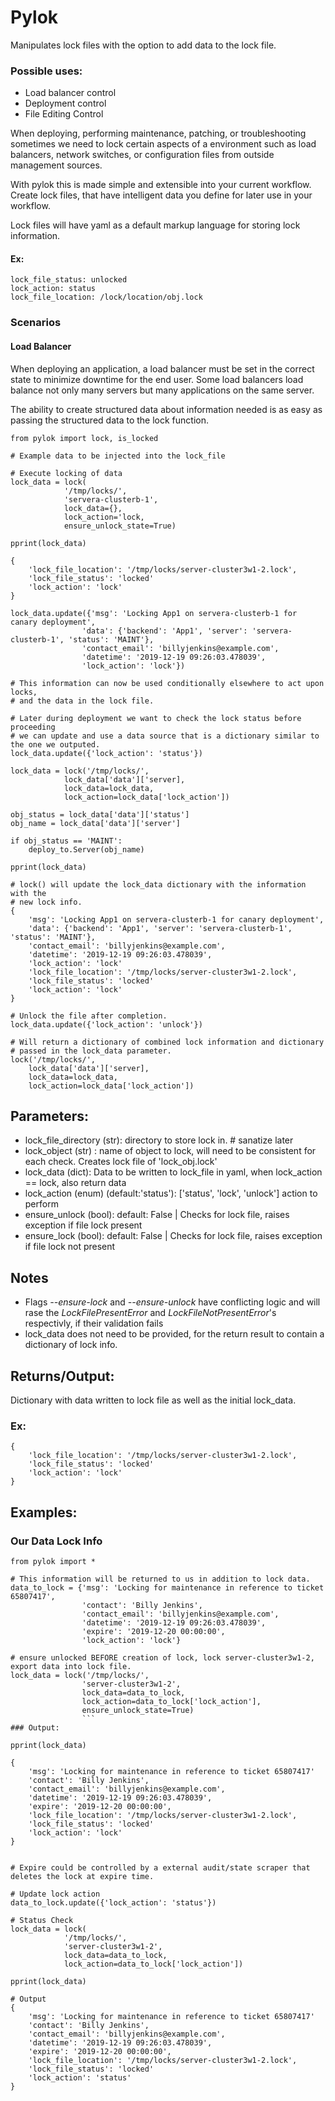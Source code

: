 
# Pylok
Manipulates lock files with the option to add data to the lock file.


### Possible uses:
* Load balancer control
* Deployment control
* File Editing Control

When deploying, performing maintenance, patching, or troubleshooting sometimes we need to lock certain aspects of a environment such as load balancers, network switches, or configuration files from outside management sources.

With pylok this is made simple and extensible into your current workflow. Create lock files, that have intelligent data you define for later use in your workflow.

Lock files will have yaml as a default markup language for storing lock information.

#### Ex:
```
lock_file_status: unlocked
lock_action: status
lock_file_location: /lock/location/obj.lock
```

### Scenarios

#### Load Balancer

When deploying an application, a load balancer must be set in the correct state to minimize downtime for the end user. Some load balancers load balance not only many servers but many applications on the same server.

The ability to create structured data about information needed is as easy as passing the structured data to the lock function.

```
from pylok import lock, is_locked

# Example data to be injected into the lock_file

# Execute locking of data 
lock_data = lock(
            '/tmp/locks/',
            'servera-clusterb-1',
            lock_data={},
            lock_action='lock,
            ensure_unlock_state=True)

pprint(lock_data)

{
    'lock_file_location': '/tmp/locks/server-cluster3w1-2.lock',
    'lock_file_status': 'locked'
    'lock_action': 'lock'
}

lock_data.update({'msg': 'Locking App1 on servera-clusterb-1 for canary deployment',
                'data': {'backend': 'App1', 'server': 'servera-clusterb-1', 'status': 'MAINT'},
                'contact_email': 'billyjenkins@example.com',
                'datetime': '2019-12-19 09:26:03.478039',
                'lock_action': 'lock'})

# This information can now be used conditionally elsewhere to act upon locks, 
# and the data in the lock file.

# Later during deployment we want to check the lock status before proceeding
# we can update and use a data source that is a dictionary similar to the one we outputed.
lock_data.update({'lock_action': 'status'})

lock_data = lock('/tmp/locks/',
            lock_data['data']['server],
            lock_data=lock_data,
            lock_action=lock_data['lock_action'])

obj_status = lock_data['data']['status']
obj_name = lock_data['data']['server']

if obj_status == 'MAINT':
    deploy_to.Server(obj_name)
    
pprint(lock_data)

# lock() will update the lock_data dictionary with the information with the
# new lock info.
{ 
    'msg': 'Locking App1 on servera-clusterb-1 for canary deployment',
    'data': {'backend': 'App1', 'server': 'servera-clusterb-1', 'status': 'MAINT'},
    'contact_email': 'billyjenkins@example.com',
    'datetime': '2019-12-19 09:26:03.478039',
    'lock_action': 'lock'
    'lock_file_location': '/tmp/locks/server-cluster3w1-2.lock',
    'lock_file_status': 'locked'
    'lock_action': 'lock'
}

# Unlock the file after completion.
lock_data.update({'lock_action': 'unlock'})

# Will return a dictionary of combined lock information and dictionary
# passed in the lock_data parameter. 
lock('/tmp/locks/',
    lock_data['data']['server],
    lock_data=lock_data,
    lock_action=lock_data['lock_action'])

```

## Parameters:

* lock_file_directory (str): directory to store lock in. # sanatize later
* lock_object (str) : name of object to lock, will need to be consistent for each check. Creates lock file of 'lock_obj.lock'
* lock_data (dict): Data to be written to lock_file in yaml, when lock_action == lock, also return data
* lock_action (enum) (default:'status'):  ['status', 'lock', 'unlock'] action to perform 
* ensure_unlock (bool): default: False | Checks for lock file, raises exception if file lock present
* ensure_lock (bool): default: False | Checks for lock file, raises exception if file lock not present

## Notes

* Flags *--ensure-lock* and *--ensure-unlock* have conflicting logic and will rase the *LockFilePresentError* and *LockFileNotPresentError*'s respectivly, if their validation fails
* lock_data does not need to be provided, for the return result to contain a dictionary of lock info.

## Returns/Output:
        
Dictionary with data written to lock file as well as the initial lock_data.
    
### Ex:
    {       
        'lock_file_location': '/tmp/locks/server-cluster3w1-2.lock',
        'lock_file_status': 'locked'
        'lock_action': 'lock'
    }


## Examples:

### Our Data Lock Info
```
from pylok import *

# This information will be returned to us in addition to lock data.
data_to_lock = {'msg': 'Locking for maintenance in reference to ticket 65807417',
                'contact': 'Billy Jenkins',
                'contact_email': 'billyjenkins@example.com',
                'datetime': '2019-12-19 09:26:03.478039',
                'expire': '2019-12-20 00:00:00',
                'lock_action': 'lock'}

# ensure unlocked BEFORE creation of lock, lock server-cluster3w1-2, export data into lock file.
lock_data = lock('/tmp/locks/',
                'server-cluster3w1-2',
                lock_data=data_to_lock,
                lock_action=data_to_lock['lock_action'],
                ensure_unlock_state=True)
                ```
### Output:

pprint(lock_data)

{
    'msg': 'Locking for maintenance in reference to ticket 65807417'
    'contact': 'Billy Jenkins',
    'contact_email': 'billyjenkins@example.com',
    'datetime': '2019-12-19 09:26:03.478039',
    'expire': '2019-12-20 00:00:00',
    'lock_file_location': '/tmp/locks/server-cluster3w1-2.lock',
    'lock_file_status': 'locked'
    'lock_action': 'lock'
}


# Expire could be controlled by a external audit/state scraper that deletes the lock at expire time.

# Update lock action
data_to_lock.update({'lock_action': 'status'})

# Status Check
lock_data = lock(
            '/tmp/locks/',
            'server-cluster3w1-2',
            lock_data=data_to_lock,
            lock_action=data_to_lock['lock_action'])

pprint(lock_data)

# Output    
{
    'msg': 'Locking for maintenance in reference to ticket 65807417'
    'contact': 'Billy Jenkins',
    'contact_email': 'billyjenkins@example.com',
    'datetime': '2019-12-19 09:26:03.478039',
    'expire': '2019-12-20 00:00:00',
    'lock_file_location': '/tmp/locks/server-cluster3w1-2.lock',
    'lock_file_status': 'locked'
    'lock_action': 'status'
}
```

